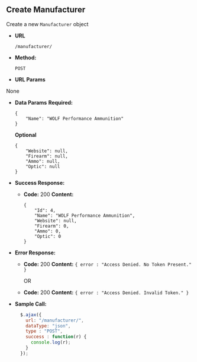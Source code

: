 **Create Manufacturer**
----
Create a new `Manufacturer` object

* **URL**

  `/manufacturer/`

* **Method:**

  `POST`

*  **URL Params**

  None

* **Data Params**
  **Required:**
  ```
  {
      "Name": "WOLF Performance Ammunition"
  }
  ```
  **Optional**
  ```
  {
      "Website": null,
      "Firearm": null,
      "Ammo": null,
      "Optic": null
  }
  ```

* **Success Response:**

  * **Code:** 200
    **Content:**
    ```
    {
	    "Id": 4,
	    "Name": "WOLF Performance Ammunition",
	    "Website": null,
	    "Firearm": 0,
	    "Ammo": 0,
	    "Optic": 0
    }
    ```

* **Error Response:**

  * **Code:** 200
    **Content:** `{ error : "Access Denied. No Token Present." }`

    OR

   * **Code:** 200
      **Content:** `{ error : "Access Denied. Invalid Token." }`

* **Sample Call:**

  ```javascript
    $.ajax({
      url: "/manufacturer/",
      dataType: "json",
      type : "POST",
      success : function(r) {
        console.log(r);
      }
    });
  ```
